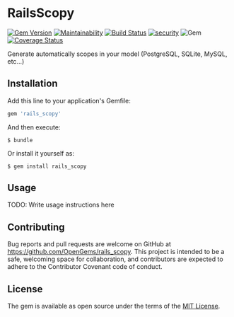 # RailsScopy

[![Gem Version](https://badge.fury.io/rb/rails_scopy.svg)](https://badge.fury.io/rb/rails_scopy)
[![Maintainability](https://api.codeclimate.com/v1/badges/79cdc15c16da15562c25/maintainability)](https://codeclimate.com/github/OpenGems/rails_scopy/maintainability)
[![Build Status](https://travis-ci.org/OpenGems/rails_scopy.svg?branch=master)](https://travis-ci.org/OpenGems/rails_scopy)
[![security](https://hakiri.io/github/OpenGems/rails_scopy/master.svg)](https://hakiri.io/github/OpenGems/rails_scopy/master)
![Gem](https://img.shields.io/gem/dt/rails_scopy)
[![Coverage Status](https://coveralls.io/repos/github/OpenGems/rails_scopy/badge.svg?branch=master)](https://coveralls.io/github/OpenGems/rails_scopy?branch=master)

Generate automatically scopes in your model (PostgreSQL, SQLite, MySQL, etc...)

## Installation

Add this line to your application's Gemfile:

```ruby
gem 'rails_scopy'
```

And then execute:

    $ bundle

Or install it yourself as:

    $ gem install rails_scopy

## Usage

TODO: Write usage instructions here

## Contributing

Bug reports and pull requests are welcome on GitHub at https://github.com/OpenGems/rails_scopy. This project is intended to be a safe, welcoming space for collaboration, and contributors are expected to adhere to the Contributor Covenant code of conduct.

## License

The gem is available as open source under the terms of the [MIT License](https://opensource.org/licenses/MIT).